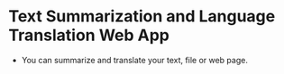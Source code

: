 # Text Summarization and Language Translation Web App
- You can summarize and translate your text, file or web page.
